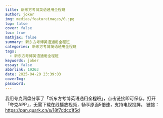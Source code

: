```yaml
---
title: 新东方考博英语通用全程班
author: joker
img: medias/featureimages/0.jpg
top: false
cover: false
toc: true
mathjax: false
summary: 新东方考博英语通用全程班
categories: 新东方考博英语通用全程班
tags:
  - 新东方考博英语通用全程班
keywords: joker
essay: false
abbrlink: 19263
date: 2025-04-20 23:39:03
coverImg:
password:
---
```


我用夸克网盘分享了「新东方考博英语通用全程班」，点击链接即可保存。打开「夸克APP」，无需下载在线播放视频，畅享原画5倍速，支持电视投屏。
链接：https://pan.quark.cn/s/18f7ddcc1f5d
